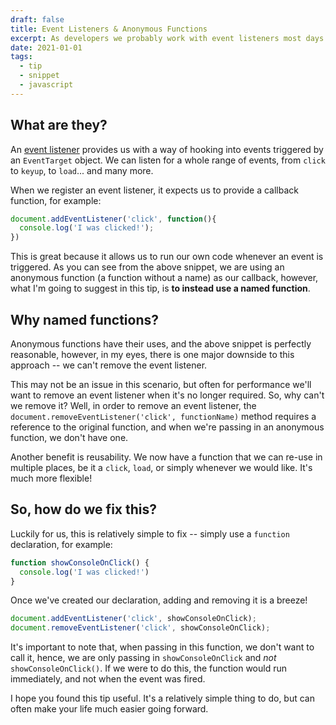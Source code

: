 ```yaml
---
draft: false
title: Event Listeners & Anonymous Functions
excerpt: As developers we probably work with event listeners most days. In this little article, I want to give you a quick tip for the next time you write one.
date: 2021-01-01
tags:
  - tip
  - snippet
  - javascript
---
```


## What are they?

An [event listener](https://developer.mozilla.org/en-US/docs/Web/API/EventListener) provides us with a way of hooking into events triggered by an `EventTarget` object. We can listen for a whole range of events, from `click` to `keyup`, to `load`... and many more.

When we register an event listener, it expects us to provide a callback function, for example:

```js
document.addEventListener('click', function(){
  console.log('I was clicked!');
})
```

This is great because it allows us to run our own code whenever an event is triggered. As you can see from the above snippet, we are using an anonymous function (a function without a name) as our callback, however, what I'm going to suggest in this tip, is **to instead use a named function**.

## Why named functions?

Anonymous functions have their uses, and the above snippet is perfectly reasonable, however, in my eyes, there is one major downside to this approach -- we can't remove the event listener.

This may not be an issue in this scenario, but often for performance we'll want to remove an event listener when it's no longer required. So, why can't we remove it? Well, in order to remove an event listener, the `document.removeEventListener('click', functionName)` method requires a reference to the original function, and when we're passing in an anonymous function, we don't have one.

Another benefit is reusability. We now have a function that we can re-use in multiple places, be it a `click`, `load`, or simply whenever we would like. It's much more flexible!

## So, how do we fix this?

Luckily for us, this is relatively simple to fix -- simply use a `function` declaration, for example:

```js
function showConsoleOnClick() {
  console.log('I was clicked!')
}
```

Once we've created our declaration, adding and removing it is a breeze!

```js
document.addEventListener('click', showConsoleOnClick);
document.removeEventListener('click', showConsoleOnClick);
```

It's important to note that, when passing in this function, we don't want to call it, hence, we are only passing in `showConsoleOnClick` and *not* `showConsoleOnClick()`. If we were to do this, the function would run immediately, and not when the event was fired.

I hope you found this tip useful. It's a relatively simple thing to do, but can often make your life much easier going forward.
